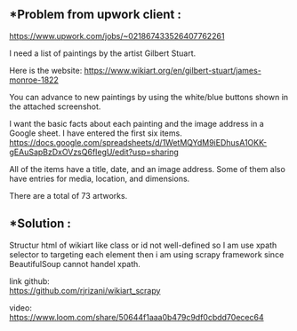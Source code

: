 

## *Problem from upwork client :

https://www.upwork.com/jobs/~021867433526407762261

I need a list of paintings by the artist Gilbert Stuart.

Here is the website: https://www.wikiart.org/en/gilbert-stuart/james-monroe-1822

You can advance to new paintings by using the white/blue buttons shown in the attached screenshot.

I want the basic facts about each painting and the image address in a Google sheet. I have entered the first six items.  https://docs.google.com/spreadsheets/d/1WetMQYdM9iEDhusA1OKK-gEAuSapBzDxOVzsQ6fIegU/edit?usp=sharing

All of the items have a title, date, and an image address. Some of them also have entries for media, location, and dimensions.

There are a total of 73 artworks.

## *Solution :
Structur html of wikiart like class or id not well-defined so I am use xpath selector to targeting each element then i am using scrapy framework since BeautifulSoup cannot handel xpath.

link github:    
https://github.com/rjrizani/wikiart_scrapy

video:  
https://www.loom.com/share/50644f1aaa0b479c9df0cbdd70ecec64

